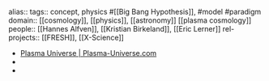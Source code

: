 alias::
tags:: concept, physics #[[Big Bang Hypothesis]], #model #paradigm
domain:: [[cosmology]], [[physics]], [[astronomy]] [[plasma cosmology]]
people:: [[Hannes Alfven]], [[Kristian Birkeland]], [[Eric Lerner]]
rel-projects:: [[FRESH]], [[X-Science]]


- [Plasma Universe | Plasma-Universe.com](https://www.plasma-universe.com/Plasma-Universe/)
-
-
